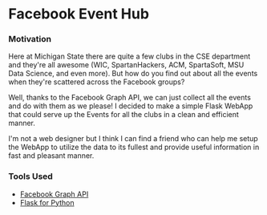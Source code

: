 # Facebook Event Hub

### Motivation

Here at Michigan State there are quite a few clubs in the CSE department and they're all awesome (WIC, SpartanHackers, ACM, SpartaSoft, MSU Data Science, and even more). But how do you find out about all the events when they're scattered across the Facebook groups?

Well, thanks to the Facebook Graph API, we can just collect all the events and do with them as we please! I decided to make a simple Flask WebApp that could serve up the Events for all the clubs in a clean and efficient manner. 

I'm not a web designer but I think I can find a friend who can help me setup the WebApp to utilize the data to its fullest and provide useful information in fast and pleasant manner.

### Tools Used

- [Facebook Graph API](https://developers.facebook.com/docs/graph-api/)
- [Flask for Python](flask.pocoo.org)